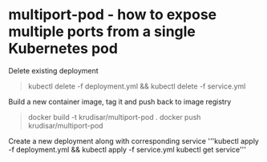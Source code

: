 # multiport-pod - how to expose multiple ports from a single Kubernetes pod

Delete existing deployment
> kubectl delete -f deployment.yml && kubectl delete -f service.yml

Build a new container image, tag it and push back to image registry
> docker build -t krudisar/multiport-pod . 
> docker push krudisar/multiport-pod  

Create a new deployment along with corresponding service 
'''kubectl apply -f deployment.yml && kubectl apply -f service.yml
kubectl get service'''

